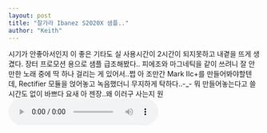 ```yaml
---
layout: post
title: "잘가라 Ibanez S2020X 샘플.."
author: "Keith"
---
```


시기가 안좋아서인지 이 좋은 기타도 실 사용시간이 2시간이 되지못하고 내곁을 뜨게 생겼다.
장터 프로모션 용으로 샘플 급조해봤다..
피에조와 마그네틱을 같이 쓰려니 잘 안만한 노래 중에 딱 하나 걸리는 게 있어서..쩝
아 조만간 Mark IIc+를 만들어봐야할텐데, Rectifier 모듈을 얹어놓고 녹음했더니 무지하게 탁하다..-_-
뭐 만들어놓는다고 쓸 시간도 없이 바쁘다 요새 아 젠장..왜 이러구 사는지 원
<audio src="/assets/images/f74e4358a34e166bdac2066da133613c.mp3" controls preload></audio>





